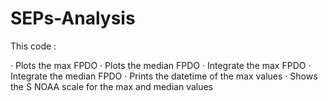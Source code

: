 # SEPs-Analysis

This code : 

· Plots the max FPDO
· Plots the median FPDO
· Integrate the max FPDO
· Integrate the median FPDO
· Prints the datetime of the max values 
· Shows the S NOAA scale for the max and median values 
